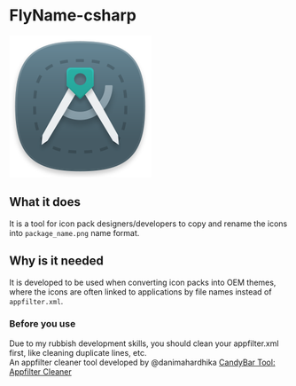 # FlyName-csharp
![alt text](https://raw.githubusercontent.com/antoniacrespoa2/FlyName-csharp/master/appfilte_to_flyme_theme_icons/Res/designer_tools.png)

## What it does  
It is a tool for icon pack designers/developers to copy and rename the icons into `package_name.png` name format.  

## Why is it needed  
It is developed to be used when converting icon packs into OEM themes, where the icons are often linked to applications by file names instead of `appfilter.xml`.

### Before you use  
Due to my rubbish development skills, you should clean your appfilter.xml first, like cleaning duplicate lines, etc.  
An appfilter cleaner tool developed by @danimahardhika [CandyBar Tool: Appfilter Cleaner](https://github.com/danimahardhika/candybar-library/wiki/CandyBar-Tools#2-appfilter-cleaner)
